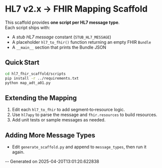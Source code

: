 # HL7 v2.x → FHIR Mapping Scaffold

This scaffold provides **one script per HL7 message type**.  
Each script ships with:
* A *stub HL7 message* constant (`STUB_HL7_MESSAGE`)
* A placeholder `hl7_to_fhir()` function returning an empty FHIR `Bundle`
* A `__main__` section that prints the Bundle JSON

## Quick Start

```bash
cd hl7_fhir_scaffold/scripts
pip install -r ../requirements.txt
python map_adt_a01.py
```

## Extending the Mapping

1. Edit each `hl7_to_fhir` to add segment‑to‑resource logic.  
2. Use `hl7apy` to parse the message and `fhir.resources` to build resources.  
3. Add unit tests or sample messages as needed.

## Adding More Message Types

* Edit `generate_scaffold.py` and append to `message_types`, then run it again.

-- Generated on 2025-04-20T13:01:20.622838
